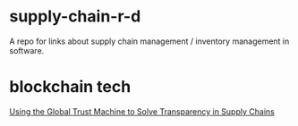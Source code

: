 # supply-chain-r-d
A repo for links about supply chain management / inventory management in software.

# blockchain tech
[Using the Global Trust Machine to Solve Transparency in Supply Chains](https://medium.com/@jutta_steiner/using-the-global-trust-machine-to-solve-transparency-in-supply-chains-c6bdc90c3f15#.xjsuvk35c)
